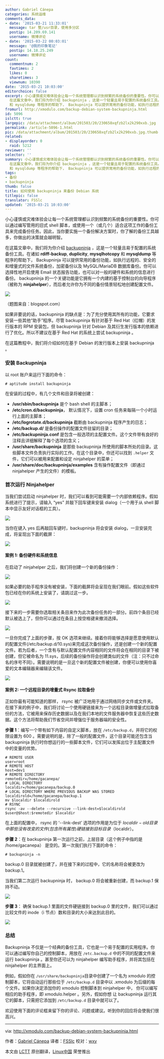 ```yaml
---
author: Gabriel Cánepa
categories: 系统运维
comments_data:
- date: '2015-03-21 11:33:01'
  message: tar 整/usr目录，使用多分区
  postip: 14.209.69.141
  username: 微博评论
- date: '2015-03-22 00:03:01'
  message: '@我的印象笔记'
  postip: 14.18.25.249
  username: 微博评论
count:
  commentnum: 2
  favtimes: 2
  likes: 0
  sharetimes: 3
  viewnum: 10390
date: '2015-03-21 10:03:00'
editorchoice: false
excerpt: 小心谨慎或灾难体验会让每一个系统管理都认识到频繁的系统备份的重要性。你可以通过编写管用的旧式 shell 脚本，或使用一个（或几个）适合这项工作的备份工具来完成备份任务。因此，当你要实施一个备份解决方案时，你了解的备份工具越多，你做出的决策就会越明智。
  在这篇文章中，我们将为你介绍 backupninja ，这是一个轻量且易于配置的系统备份工具。在诸如 rdiff-backup, duplicity, mysqlhotcopy
  和 mysqldump 等程序的帮助下， Backupninja 可以提供常用的备份功能，如执行远程的、安全的和增量式的文件系统备份，加密备份以及 MySQL
fromurl: http://xmodulo.com/backup-debian-system-backupninja.html
id: 5096
islctt: true
largepic: /data/attachment/album/201503/20/230658xqfzb2lx2k290xxb.jpg
permalink: /article-5096-1.html
pic: /data/attachment/album/201503/20/230658xqfzb2lx2k290xxb.jpg.thumb.jpg
related:
- displayorder: 0
  raid: 5212
reviewer: ''
selector: ''
summary: 小心谨慎或灾难体验会让每一个系统管理都认识到频繁的系统备份的重要性。你可以通过编写管用的旧式 shell 脚本，或使用一个（或几个）适合这项工作的备份工具来完成备份任务。因此，当你要实施一个备份解决方案时，你了解的备份工具越多，你做出的决策就会越明智。
  在这篇文章中，我们将为你介绍 backupninja ，这是一个轻量且易于配置的系统备份工具。在诸如 rdiff-backup, duplicity, mysqlhotcopy
  和 mysqldump 等程序的帮助下， Backupninja 可以提供常用的备份功能，如执行远程的、安全的和增量式的文件系统备份，加密备份以及 MySQL
tags:
- 备份
- backupninja
thumb: false
title: 如何使用 backupninja 来备份 Debian 系统
titlepic: false
translator: FSSlc
updated: '2015-03-21 10:03:00'
---
```


小心谨慎或灾难体验会让每一个系统管理都认识到频繁的系统备份的重要性。你可以通过编写管用的旧式 shell 脚本，或使用一个（或几个）适合这项工作的备份工具来完成备份任务。因此，当你要实施一个备份解决方案时，你了解的备份工具越多，你做出的决策就会越明智。


在这篇文章中，我们将为你介绍 [backupninja](https://labs.riseup.net/code/projects/backupninja) ，这是一个轻量且易于配置的系统备份工具。在诸如 **rdiff-backup**, **duplicity**, **mysqlhotcopy** 和 **mysqldump** 等程序的帮助下， Backupninja 可以提供常用的备份功能，如执行远程的、安全的和增量式的文件系统备份，加密备份以及 MySQL/MariaDB 数据库备份。你可以选择性地开启使用 Email 状态报告功能，也可以对一般的硬件和系统的信息进行备份。 backupninja 的一个关键功能是它拥有一个内建的基于控制台的向导程序（被称为 **ninjahelper**），而后者允许你为不同的备份情景轻松地创建配置文件。


![](/data/attachment/album/201503/20/230658xqfzb2lx2k290xxb.jpg)


（题图来自：blogspot.com）


如果非要说的话，backupninja 的缺点是：为了充分使用其所有的功能，它要求安装一些其他“助手”程序。尽管 backupninja 有针对基于 Red Hat（红帽）的发行版本的 RPM 安装包，但 backupninja 针对 Debian 及其衍生发行版本的依赖进行了优化。所以不建议在基于 Red Hat 的系统上尝试 backupninja 。


在这篇教程中，我们将介绍如何在基于 Debian 的发行版本上安装 backupninja 。


### 安装 Backupninja


以 root 账户来运行下面的命令：



```
# aptitude install backupninja 

```

在安装的过程中，有几个文件和目录将被创建：


* **/usr/sbin/backupninja** 是个 bash shell 的主脚本；
* **/etc/cron.d/backupninja**， 默认情况下，设置 cron 任务来每隔一个小时运行上面的主脚本；
* **/etc/logrotate.d/backupninja** 截断由 backupninja 程序产生的日志；
* **/etc/backup.d/** 是备份操作的配置文件驻留的目录；
* **/etc/backupninja.conf** 是包含一般选项的主配置文件。这个文件带有良好的注释且详细解释了每个选项的含义；
* **/usr/share/backupninja** 是那些 backupninja 所使用的脚本所处的目录。这些脚本文件负责执行实际的工作。在这个目录中，你还可以找到 `.helper` 文件，它们可以被用来配置和设定 ninjahelper 的菜单；
* **/usr/share/doc/backupninja/examples** 含有操作配置文件（即通过 ninjahelper 产生的文件）的模板。


### 首次运行 Ninjahelper


当我们尝试启动 ninjahelper 时，我们可以看到可能需要一个内部依赖程序。假如系统进行了提示，请输入 “yes” 并敲下回车键来安装 dialog（一个用于从 shell 脚本中显示友好对话框的工具）。


![](/data/attachment/album/201503/20/230751omw0yr1j18t9a1y4.jpg)


当你在键入 yes 后再敲回车键时，backupninja 将会安装 dialog，一旦安装完成，将呈现出下面的截屏：


![](/data/attachment/album/201503/20/230757hfyefp4ee5s44e4b.jpg)


#### 案例 1: 备份硬件和系统信息


在启动了 ninjahelper 之后，我们将创建一个新的备份操作：


![](/data/attachment/album/201503/20/230804jtfqoq33lmtqt3mu.jpg)


如果必要的助手程序没有被安装，下面的截屏将会呈现在我们眼前。假如这些软件包已经在你的系统上安装了，请跳过这一步。


![](/data/attachment/album/201503/20/230808jz541iix51w8ewd5.jpg)


接下来的一步需要你选取相关条目来作为此次备份任务的一部分。前四个条目已经默认被选上了，但你可以通过在条目上按空格键来撤消选择。


![](/data/attachment/album/201503/20/230813do1yjakekfe3e93e.jpg)


一旦你完成了上面的步骤，按 OK 选项来继续。接着你将能够选择是愿意使用默认的配置文件(/etc/backup.d/10.sys)来完成这次备份操作，还是创建一个新的配置文件。若为后者，一个含有与默认配置文件内容相同的文件将会在相同的目录下被创建，但它被命名为 11.sys，后续的备份操作将会创建类似的文件（注：只不过命名的序号不同）。需要说明的是一旦这个新的配置文件被创建，你便可以使用你喜爱的文本编辑器来编辑该文件。


![](/data/attachment/album/201503/20/230814raukkmqtg2qpcham.png)


#### 案例 2: 一个远程目录的增量式 Rsync 拉取备份


正如你最有可能知道的那样， rsync 被广泛地用于通过网络同步文件或文件夹。在接下来的例子中，我们将讨论一个使用硬链接来为一个远程目录做增量式拉取备份的方法，它被用来保存历史数据以及在我们本地的文件服务器中恢复这些历史数据。这个方法将帮助我们节省空间并增强位于服务器端的安全性。


**步骤 1**：编写一个带有如下内容的自定义脚本，放在 `/etc/backup.d`，并将它的权限设置为 600 。需要说明的是，除了一般的配置文件，这个目录可能还包含当 backupninja 执行时你想运行的一些脚本文件，它们可以发挥出位于主配置文件中的变量的优势。



```
# REMOTE USER
user=root
# REMOTE HOST
host=dev1
# REMOTE DIRECTORY
remotedir=/home/gacanepa/
# LOCAL DIRECTORY
localdir=/home/gacanepa/backup.0
# LOCAL DIRECTORY WHERE PREVIOUS BACKUP WAS STORED
localdirold=/home/gacanepa/backup.1
mv $localdir $localdirold
# RSYNC
rsync -av --delete --recursive --link-dest=$localdirold $user@$host:$remotedir $localdir

```

在上面的配置中， rsync 的 ‘--link-dest’ 选项的作用是为位于 $localdir-old 目录中那些没有改变的文件(包含所有属性) 硬链接到目标目录（$localdir）。


**步骤 2**：在 backupninja 第一次运行之前，上层目录（这个例子中指的是 /home/gacanepa） 是空的。第一次我们执行下面的命令：



```
# backupninja -n 

```

backup.0 目录就被创建了，并在接下来的过程中，它的名称将会被更改为 backup.1。


当我们第二次运行 backupninja 时， backup.0 将会被重新创建，而 backup.1 保持不动。


![](/data/attachment/album/201503/20/230820w02yhv62pihlhhf7.jpg)


**步骤 3**： 确保 backup.1 里面的文件硬链接到 backup.0 里的文件，我们可以通过比较文件的 inode（i 节点）数和目录的大小来达到此目的。


![](/data/attachment/album/201503/20/230820sytt0ep1btbweei5.jpg)


### 总结


Backupninja 不仅是一个经典的备份工具，它也是一个易于配置的实用程序。你可以通过编写你自己的控制脚本，用放在 `/etc.backup.d` 中的不同的配置文件来运行 backupninja 。甚至你还可以为 ninjahelper 编写助手程序，并将其包括在 ninjahelper 的主界面上。


例如，假如你在 `/usr/share/backupninja`目录中创建了一个名为 xmodulo 的控制脚本，它将自动运行那些位于 `/etc/backup.d` 目录中以 .xmodulo 为后缀的每个文件。如果你决定添加你的 xmodulo 控制脚本到 ninjahelper 中， 你可以编写相应的助手程序，即 xmodulo.helper 。另外，假如你想 让 backupninja 运行其它的脚本，只需把它添加到 `/etc/backup.d` 目录中就可以了。


欢迎使用下面的评论框来留下你的评论、问题或建议。听到你的回应将会使我们很高兴。




---


via: <http://xmodulo.com/backup-debian-system-backupninja.html>


作者：[Gabriel Cánepa](http://xmodulo.com/author/gabriel) 译者：[FSSlc](https://github.com/FSSlc) 校对：[wxy](https://github.com/wxy)


本文由 [LCTT](https://github.com/LCTT/TranslateProject) 原创翻译，[Linux中国](http://linux.cn/) 荣誉推出